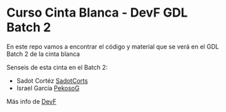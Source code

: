 # Curso Cinta Blanca -  DevF GDL Batch 2

En este repo vamos a encontrar el código y material que se verá en el GDL Batch 2 de la cinta blanca


Senseis de esta cinta en el Batch 2:

- Sadot Cortéz [SadotCorts](https://github.com/SadotCorts)
- Israel García [PekosoG](https://github.com/pekosog)



Más info de [DevF](https://devf.mx/)